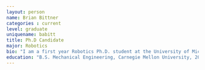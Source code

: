 ```yaml
---
layout: person
name: Brian Bittner
categories : current
level: graduate
uniquename: babitt
title: Ph.D Candidate
major: Robotics
bio: "I am a first year Robotics Ph.D. student at the University of Michigan. I'm interested in reduced-order control architectures. What structure in a system's dynamics or geometric composition might enable sensible ways to build up mechanical complexity while maintaining physically intuitive control schemes?"
education: "B.S. Mechanical Engineering, Carnegie Mellon University, 2016"
---
```




